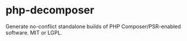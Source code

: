 # php-decomposer
Generate no-conflict standalone builds of PHP Composer/PSR-enabled software.  MIT or LGPL.
